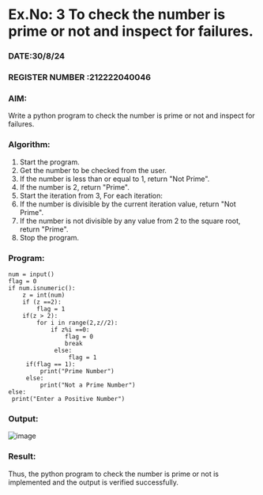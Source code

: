 # Ex.No: 3 To check the number is prime or not and inspect for failures.
 
### DATE:30/8/24                                                                           
### REGISTER NUMBER :212222040046
### AIM: 
Write a python program to check the number is prime or not and inspect for failures.
 
### Algorithm:
1. Start the program.
2. Get the number to be checked from the user.
3. If the number is less than or equal to 1, return "Not Prime".
4. If the number is 2, return "Prime".
5. Start the iteration from 3, For each iteration:
6. If the number is divisible by the current iteration value, return "Not Prime".
7. If the number is not divisible by any value from 2 to the square root, return "Prime".
8. Stop the program.

### Program:
```
num = input() 
flag = 0 
if num.isnumeric(): 
    z = int(num) 
    if (z ==2): 
        flag = 1 
    if(z > 2): 
        for i in range(2,z//2): 
            if z%i ==0: 
                flag = 0 
                break 
             else: 
                 flag = 1 
     if(flag == 1): 
         print("Prime Number") 
     else: 
         print("Not a Prime Number") 
else: 
 print("Enter a Positive Number")
```
### Output:

![image](https://github.com/user-attachments/assets/6bab7261-55d2-46ab-a6a5-58e7ed205517)

### Result:
Thus, the python program to check the number is prime or not is implemented and the output is verified successfully.
